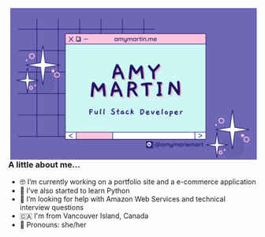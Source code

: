 <img align="right" style="width:500px" src="/images/githubBanner.png" />

<h3>A little about me...</h3>
<ul>
  <li>🤓 I’m currently working on a portfolio site and a e-commerce application</li>
  <li>🌱 I’ve also started to learn Python</li>
  <li>💭 I’m looking for help with Amazon Web Services and technical interview questions</li>
  <li>🇨🇦 I'm from Vancouver Island, Canada</li>
  <li>🦋 Pronouns: she/her</li>
</ul>  
